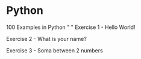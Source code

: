 # Python
100 Examples in Python
"
"
Exercise 1 - Hello World!

Exercise 2 - What is your name?

Exercise 3 - Soma between 2 numbers
